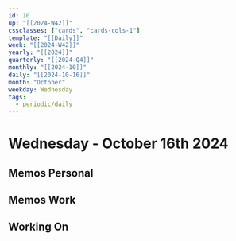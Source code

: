 ```yaml
---
id: 10
up: "[[2024-W42]]"
cssclasses: ["cards", "cards-cols-1"]
template: "[[Daily]]"
week: "[[2024-W42]]"
yearly: "[[2024]]"
quarterly: "[[2024-Q4]]"
monthly: "[[2024-10]]"
daily: "[[2024-10-16]]"
month: "October"
weekday: Wednesday
tags:
  - periodic/daily
---
```


# Wednesday - October 16th 2024

## Memos Personal

## Memos Work

## Working On
